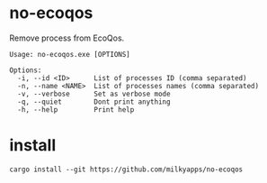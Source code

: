 # no-ecoqos

Remove process from EcoQos.

```
Usage: no-ecoqos.exe [OPTIONS]

Options:
  -i, --id <ID>      List of processes ID (comma separated)
  -n, --name <NAME>  List of processes names (comma separated)
  -v, --verbose      Set as verbose mode
  -q, --quiet        Dont print anything
  -h, --help         Print help
```

# install

```
cargo install --git https://github.com/milkyapps/no-ecoqos
```